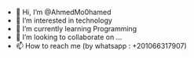 - 👋 Hi, I’m @AhmedMo0hamed
- 👀 I’m interested in technology 
- 🌱 I’m currently learning Programming 
- 💞️ I’m looking to collaborate on ...
- 📫 How to reach me (by whatsapp : +201066317907)

<!---
AhmedMo0hamed/AhmedMo0hamed is a ✨ special ✨ repository because its `README.md` (this file) appears on your GitHub profile.
You can click the Preview link to take a look at your changes.
--->
